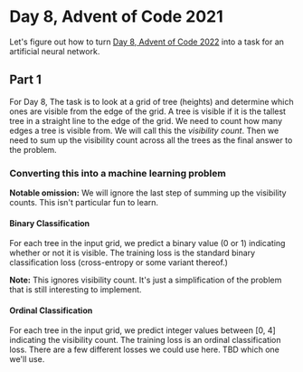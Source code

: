 # Day 8, Advent of Code 2021

Let's figure out how to turn [Day 8, Advent of Code 2022](https://adventofcode.com/2022/day/8) into a task for an artificial neural network.


## Part 1

For Day 8, The task is to look at a grid of tree (heights) and determine which
ones are visible from the edge of the grid.  A tree is visible if it is the
tallest tree in a straight line to the edge of the grid.  We need to count how
many edges a tree is visible from. We will call this the _visibility count_.
Then we need to sum up the visibility count across all the trees as the final
answer to the problem.

### Converting this into a machine learning problem

**Notable omission:** We will ignore the last step of summing up the visibility
counts. This isn't particular fun to learn.

#### Binary Classification

For each tree in the input grid, we predict a binary value (0 or 1) indicating whether or not it
is visible. The training loss is the standard binary classification loss
(cross-entropy or some variant thereof.)

**Note:** This ignores visibility count.  It's just a simplification of the
problem that is still interesting to implement.

#### Ordinal Classification
For each tree in the input grid, we predict integer values between [0, 4]
indicating the visibility count.  The training loss is an ordinal
classification loss.  There are a few different losses we could use here. TBD
which one we'll use.
